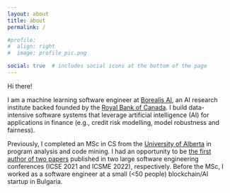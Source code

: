 ```yaml
---
layout: about
title: about
permalink: /

#profile:
#  align: right
#  image: profile_pic.png

social: true  # includes social icons at the bottom of the page
---
```


Hi there!

I am a machine learning software engineer at [Borealis AI](https://borealisai.com/),
an AI research institute backed founded by the [Royal Bank of Canada](https://rbc.com).
I build data-intensive software systems that leverage artificial intelligence (AI) for applications in
finance (e.g., credit risk modelling, model robustness and fairness).

Previously, I completed an MSc in CS from the [University of Alberta](https://ualberta.ca)
in program analysis and code mining. I had an opportunity to be
[the first author of two papers](https://scholar.google.com/citations?user=dpV2oe0AAAAJ)
published in two large software engineering conferences (ICSE 2021 and ICSME 2022), respectively.
Before the MSc, I worked as a software engineer at a small (<50 people) blockchain/AI startup in Bulgaria.

